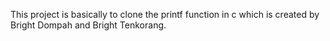 This project is basically to clone the printf function in c which is created by Bright Dompah and Bright Tenkorang.
